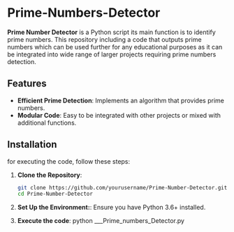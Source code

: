 # Prime-Numbers-Detector

**Prime Number Detector** is a Python script its main function is to identify prime numbers. This repository including a code that outputs prime numbers which can be used further for any educational purposes as it can be integrated into wide range of larger projects requiring prime numbers detection.

## Features

- **Efficient Prime Detection**: Implements an algorithm that provides prime numbers.
- **Modular Code**: Easy to be integrated with other projects or mixed with additional functions.

## Installation

for executing the code, follow these steps:

1. **Clone the Repository**:
   ```bash
   git clone https://github.com/yourusername/Prime-Number-Detector.git
   cd Prime-Number-Detector

2. **Set Up the Environment:**:
Ensure you have Python 3.6+ installed.

3. **Execute the code**:
python ___Prime_numbers_Detector.py






